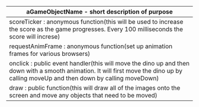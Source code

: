 |  aGameObjectName - short description of purpose |
|           ------------------------              |
|scoreTicker : anonymous function(this will be used to increase the score as the game progresses. Every 100 milliseconds the score will increse)|
|requestAnimFrame : anonymous function(set up animation frames for various browsers)|
|onclick : public event handler(this will move the dino up and then down with a smooth animation. It will first move the dino up by calling moveUp and then down by calling moveDown)|
|draw : public function(this will draw all of the images onto the screen and move any objects that need to be moved)|
